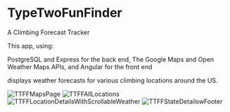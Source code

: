 # TypeTwoFunFinder
A Climbing Forecast Tracker

This app, using:

PostgreSQL and Express for the back end,
The Google Maps and Open Weather Maps APIs,
and Angular for the front end

displays weather forecasts for various climbing locations around the US.

![TTFFMapsPage](https://user-images.githubusercontent.com/111920505/199640296-6368e1a3-5114-4a33-bf9d-74d4ec539230.png)
![TTFFAllLocations](https://user-images.githubusercontent.com/111920505/199640279-e97182aa-bf0d-400d-83f0-3b81f10d815f.png)
![TTFFLocationDetailsWithScrollableWeather](https://user-images.githubusercontent.com/111920505/199640283-2709f63f-9d94-44b1-9071-08a23fb356fb.png)
![TTFFStateDetailswFooter](https://user-images.githubusercontent.com/111920505/199640311-e554dc0f-7e0e-406a-bf47-eb8dccb51c61.png)
